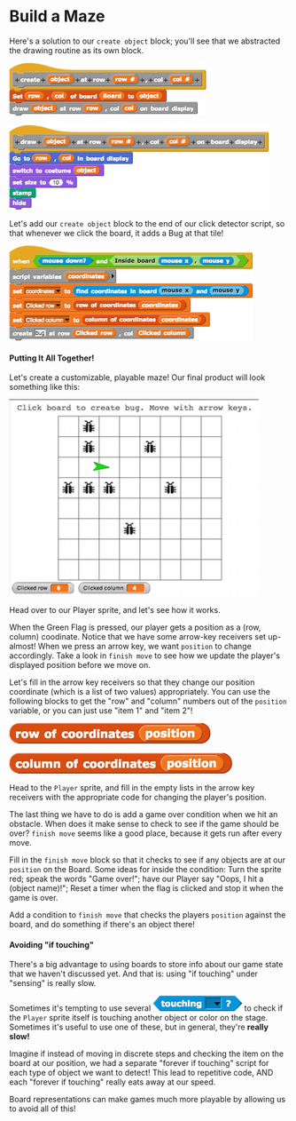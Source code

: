 # Build a Maze

Here's a solution to our `create object` block; you'll see that we abstracted the drawing routine as its own block.

![](../.gitbook/assets/image%20%28176%29.png)

![](../.gitbook/assets/image%20%28245%29.png)

Let's add our `create object` block to the end of our click detector script, so that whenever we click the board, it adds a Bug at that tile!

![](../.gitbook/assets/image%20%2836%29.png)

#### Putting It All Together!

Let's create a customizable, playable maze! Our final product will look something like this:

![](../.gitbook/assets/image%20%2865%29.png)

Head over to our Player sprite, and let's see how it works.

When the Green Flag is pressed, our player gets a position as a \(row, column\) coodinate. Notice that we have some arrow-key receivers set up- almost! When we press an arrow key, we want `position` to change accordingly. Take a look in `finish move` to see how we update the player's displayed position before we move on.

Let's fill in the arrow key receivers so that they change our position coordinate \(which is a list of two values\) appropriately. You can use the following blocks to get the "row" and "column" numbers out of the `position` variable, or you can just use "item 1" and "item 2"!

![](../.gitbook/assets/image%20%2887%29.png)

![](../.gitbook/assets/image%20%28141%29.png)

Head to the `Player` sprite, and fill in the empty lists in the arrow key receivers with the appropriate code for changing the player's position.

The last thing we have to do is add a game over condition when we hit an obstacle. When does it make sense to check to see if the game should be over? `finish move` seems like a good place, because it gets run after every move.

Fill in the `finish move` block so that it checks to see if any objects are at our `position` on the Board. Some ideas for inside the condition: Turn the sprite red; speak the words "Game over!"; have our Player say "Oops, I hit a \(object name\)!"; Reset a timer when the flag is clicked and stop it when the game is over.

Add a condition to `finish move` that checks the players `position` against the board, and do something if there's an object there!

#### Avoiding "if touching"

There's a big advantage to using boards to store info about our game state that we haven't discussed yet. And that is: using "if touching" under "sensing" is really slow.

Sometimes it's tempting to use several ![](../.gitbook/assets/image%20%28138%29.png) to check if the `Player` sprite itself is touching another object or color on the stage. Sometimes it's useful to use one of these, but in general, they're **really slow!**

Imagine if instead of moving in discrete steps and checking the item on the board at our position, we had a separate "forever if touching" script for each type of object we want to detect! This lead to repetitive code, AND each "forever if touching" really eats away at our speed.

Board representations can make games much more playable by allowing us to avoid all of this!

